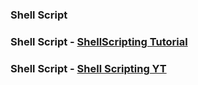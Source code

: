 ### Shell Script

### Shell Script - [ShellScripting Tutorial](https://www.shellscript.sh/)

### Shell Script - [Shell Scripting YT](https://www.youtube.com/watch?v=GtovwKDemnI)